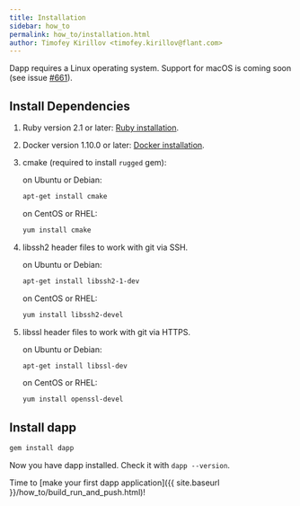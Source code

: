 ```yaml
---
title: Installation
sidebar: how_to
permalink: how_to/installation.html
author: Timofey Kirillov <timofey.kirillov@flant.com>
---
```


Dapp requires a Linux operating system.
Support for macOS is coming soon (see issue [#661](https://github.com/flant/dapp/issues/661)).

## Install Dependencies

1.  Ruby version 2.1 or later: 
    [Ruby installation](https://www.ruby-lang.org/en/documentation/installation/).

1.  Docker version 1.10.0 or later:
    [Docker installation](https://docs.docker.com/engine/installation/).    

1.  сmake (required to install `rugged` gem):

    on Ubuntu or Debian:

    ```bash
    apt-get install cmake
    ```

    on CentOS or RHEL:
    
    ```bash
    yum install cmake
    ```

1.  libssh2 header files to work with git via SSH.

    on Ubuntu or Debian:

    ```bash
    apt-get install libssh2-1-dev
    ```

    on CentOS or RHEL:
    
    ```bash
    yum install libssh2-devel
    ```

1.  libssl header files to work with git via HTTPS.

    on Ubuntu or Debian:

    ```bash
    apt-get install libssl-dev
    ```

    on CentOS or RHEL:
    
    ```bash
    yum install openssl-devel
    ```

## Install dapp

```bash
gem install dapp
```

Now you have dapp installed. Check it with `dapp --version`.

Time to [make your first dapp application]({{ site.baseurl }}/how_to/build_run_and_push.html)!
